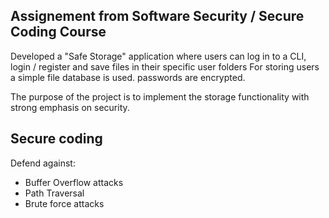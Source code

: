 ## Assignement from Software Security / Secure Coding Course

Developed a "Safe Storage" application where users can log in to a CLI, login / register and save files in their specific user folders
For storing users a simple file database is used. passwords are encrypted.

The purpose of the project is to implement the storage functionality with strong emphasis on security. 

## Secure coding

Defend against:
- Buffer Overflow attacks
- Path Traversal
- Brute force attacks
